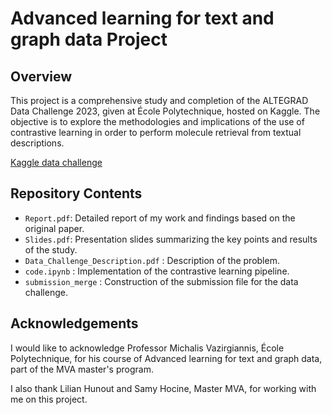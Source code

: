 # Advanced learning for text and graph data Project

## Overview

This project is a comprehensive study and completion of the ALTEGRAD Data Challenge 2023, given at École Polytechnique, hosted on Kaggle. The objective is to explore the methodologies and implications of the use of contrastive learning in order to perform molecule retrieval from textual descriptions.

[Kaggle data challenge](https://www.kaggle.com/competitions/altegrad-2023-data-challenge/overview)

## Repository Contents

- `Report.pdf`: Detailed report of my work and findings based on the original paper.
- `Slides.pdf`: Presentation slides summarizing the key points and results of the study.
- `Data_Challenge_Description.pdf` : Description of the problem.
- `code.ipynb` : Implementation of the contrastive learning pipeline.
- `submission_merge` : Construction of the submission file for the data challenge.

## Acknowledgements

I would like to acknowledge Professor Michalis Vazirgiannis, École Polytechnique, for his course of Advanced learning for text and graph data, part of the MVA master's program.

I also thank Lilian Hunout and Samy Hocine, Master MVA, for working with me on this project.
